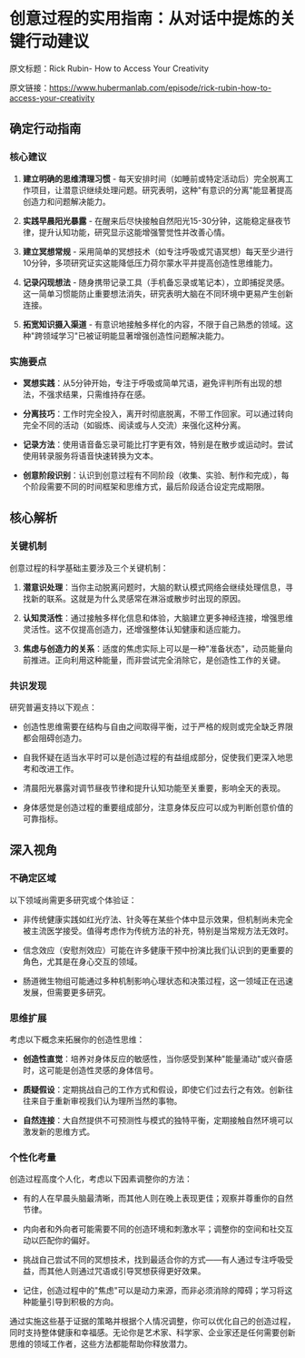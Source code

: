 # 创意过程的实用指南：从对话中提炼的关键行动建议

原文标题：Rick Rubin- How to Access Your Creativity

原文链接：https://www.hubermanlab.com/episode/rick-rubin-how-to-access-your-creativity

## 确定行动指南

### 核心建议
1. **建立明确的思维清理习惯** - 每天安排时间（如睡前或特定活动后）完全脱离工作项目，让潜意识继续处理问题。研究表明，这种"有意识的分离"能显著提高创造力和问题解决能力。
   
2. **实践早晨阳光暴露** - 在醒来后尽快接触自然阳光15-30分钟，这能稳定昼夜节律，提升认知功能，研究显示这能增强警觉性并改善心情。
   
3. **建立冥想常规** - 采用简单的冥想技术（如专注呼吸或咒语冥想）每天至少进行10分钟，多项研究证实这能降低压力荷尔蒙水平并提高创造性思维能力。
   
4. **记录闪现想法** - 随身携带记录工具（手机备忘录或笔记本），立即捕捉灵感。这一简单习惯能防止重要想法消失，研究表明大脑在不同环境中更易产生创新连接。
   
5. **拓宽知识摄入渠道** - 有意识地接触多样化的内容，不限于自己熟悉的领域。这种"跨领域学习"已被证明能显著增强创造性问题解决能力。

### 实施要点
- **冥想实践**：从5分钟开始，专注于呼吸或简单咒语，避免评判所有出现的想法，不强求结果，只需维持存在感。
  
- **分离技巧**：工作时完全投入，离开时彻底脱离，不带工作回家。可以通过转向完全不同的活动（如锻炼、阅读或与人交流）来强化这种分离。
  
- **记录方法**：使用语音备忘录可能比打字更有效，特别是在散步或运动时。尝试使用转录服务将语音快速转换为文本。
  
- **创意阶段识别**：认识到创意过程有不同阶段（收集、实验、制作和完成），每个阶段需要不同的时间框架和思维方式，最后阶段适合设定完成期限。

## 核心解析

### 关键机制
创意过程的科学基础主要涉及三个关键机制：

1. **潜意识处理**：当你主动脱离问题时，大脑的默认模式网络会继续处理信息，寻找新的联系。这就是为什么灵感常在淋浴或散步时出现的原因。

2. **认知灵活性**：通过接触多样化信息和体验，大脑建立更多神经连接，增强思维灵活性。这不仅提高创造力，还增强整体认知健康和适应能力。

3. **焦虑与创造力的关系**：适度的焦虑实际上可以是一种"准备状态"，动员能量向前推进。正向利用这种能量，而非尝试完全消除它，是创造性工作的关键。

### 共识发现
研究普遍支持以下观点：

- 创造性思维需要在结构与自由之间取得平衡，过于严格的规则或完全缺乏界限都会阻碍创造力。
  
- 自我怀疑在适当水平时可以是创造过程的有益组成部分，促使我们更深入地思考和改进工作。
  
- 清晨阳光暴露对调节昼夜节律和提升认知功能至关重要，影响全天的表现。
  
- 身体感觉是创造过程的重要组成部分，注意身体反应可以成为判断创意价值的可靠指标。

## 深入视角

### 不确定区域
以下领域尚需更多研究或个体验证：

- 非传统健康实践如红光疗法、针灸等在某些个体中显示效果，但机制尚未完全被主流医学接受。值得考虑作为传统方法的补充，特别是当常规方法无效时。
  
- 信念效应（安慰剂效应）可能在许多健康干预中扮演比我们认识到的更重要的角色，尤其是在身心交互的领域。
  
- 肠道微生物组可能通过多种机制影响心理状态和决策过程，这一领域正在迅速发展，但需要更多研究。

### 思维扩展
考虑以下概念来拓展你的创造性思维：

- **创造性直觉**：培养对身体反应的敏感性，当你感受到某种"能量涌动"或兴奋感时，这可能是创造性灵感的身体信号。
  
- **质疑假设**：定期挑战自己的工作方式和假设，即使它们过去行之有效。创新往往来自于重新审视我们认为理所当然的事物。
  
- **自然连接**：大自然提供不可预测性与模式的独特平衡，定期接触自然环境可以激发新的思维方式。

### 个性化考量
创造过程高度个人化，考虑以下因素调整你的方法：

- 有的人在早晨头脑最清晰，而其他人则在晚上表现更佳；观察并尊重你的自然节律。
  
- 内向者和外向者可能需要不同的创造环境和刺激水平；调整你的空间和社交互动以匹配你的偏好。
  
- 挑战自己尝试不同的冥想技术，找到最适合你的方式——有人通过专注呼吸受益，而其他人则通过咒语或引导冥想获得更好效果。
  
- 记住，创造过程中的"焦虑"可以是动力来源，而非必须消除的障碍；学习将这种能量引导到积极的方向。

通过实施这些基于证据的策略并根据个人情况调整，你可以优化自己的创造过程，同时支持整体健康和幸福感。无论你是艺术家、科学家、企业家还是任何需要创新思维的领域工作者，这些方法都能帮助你释放潜力。
